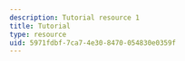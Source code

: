 ```yaml
---
description: Tutorial resource 1
title: Tutorial
type: resource
uid: 5971fdbf-7ca7-4e30-8470-054830e0359f
---
```

